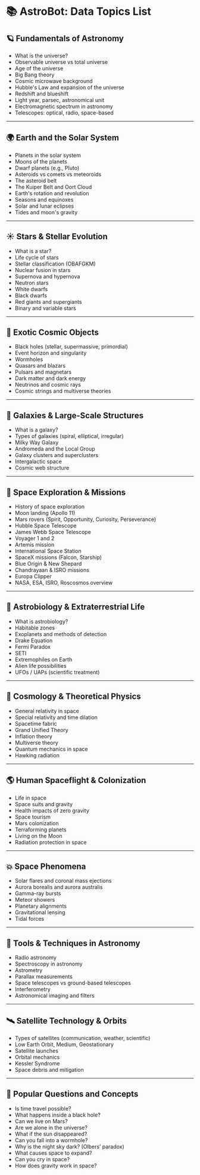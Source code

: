 # 📚 AstroBot: Data Topics List

## 🪐 Fundamentals of Astronomy
- What is the universe?
- Observable universe vs total universe
- Age of the universe
- Big Bang theory
- Cosmic microwave background
- Hubble's Law and expansion of the universe
- Redshift and blueshift
- Light year, parsec, astronomical unit
- Electromagnetic spectrum in astronomy
- Telescopes: optical, radio, space-based

---

## 🌍 Earth and the Solar System
- Planets in the solar system
- Moons of the planets
- Dwarf planets (e.g., Pluto)
- Asteroids vs comets vs meteoroids
- The asteroid belt
- The Kuiper Belt and Oort Cloud
- Earth's rotation and revolution
- Seasons and equinoxes
- Solar and lunar eclipses
- Tides and moon's gravity

---

## ☀️ Stars & Stellar Evolution
- What is a star?
- Life cycle of stars
- Stellar classification (OBAFGKM)
- Nuclear fusion in stars
- Supernova and hypernova
- Neutron stars
- White dwarfs
- Black dwarfs
- Red giants and supergiants
- Binary and variable stars

---

## 🌟 Exotic Cosmic Objects
- Black holes (stellar, supermassive, primordial)
- Event horizon and singularity
- Wormholes
- Quasars and blazars
- Pulsars and magnetars
- Dark matter and dark energy
- Neutrinos and cosmic rays
- Cosmic strings and multiverse theories

---

## 🌌 Galaxies & Large-Scale Structures
- What is a galaxy?
- Types of galaxies (spiral, elliptical, irregular)
- Milky Way Galaxy
- Andromeda and the Local Group
- Galaxy clusters and superclusters
- Intergalactic space
- Cosmic web structure

---

## 🚀 Space Exploration & Missions
- History of space exploration
- Moon landing (Apollo 11)
- Mars rovers (Spirit, Opportunity, Curiosity, Perseverance)
- Hubble Space Telescope
- James Webb Space Telescope
- Voyager 1 and 2
- Artemis mission
- International Space Station
- SpaceX missions (Falcon, Starship)
- Blue Origin & New Shepard
- Chandrayaan & ISRO missions
- Europa Clipper
- NASA, ESA, ISRO, Roscosmos overview

---

## 🧠 Astrobiology & Extraterrestrial Life
- What is astrobiology?
- Habitable zones
- Exoplanets and methods of detection
- Drake Equation
- Fermi Paradox
- SETI
- Extremophiles on Earth
- Alien life possibilities
- UFOs / UAPs (scientific treatment)

---

## 🌠 Cosmology & Theoretical Physics
- General relativity in space
- Special relativity and time dilation
- Spacetime fabric
- Grand Unified Theory
- Inflation theory
- Multiverse theory
- Quantum mechanics in space
- Hawking radiation

---

## 🌎 Human Spaceflight & Colonization
- Life in space
- Space suits and gravity
- Health impacts of zero gravity
- Space tourism
- Mars colonization
- Terraforming planets
- Living on the Moon
- Radiation protection in space

---

## 💥 Space Phenomena
- Solar flares and coronal mass ejections
- Aurora borealis and aurora australis
- Gamma-ray bursts
- Meteor showers
- Planetary alignments
- Gravitational lensing
- Tidal forces

---

## 🔬 Tools & Techniques in Astronomy
- Radio astronomy
- Spectroscopy in astronomy
- Astrometry
- Parallax measurements
- Space telescopes vs ground-based telescopes
- Interferometry
- Astronomical imaging and filters

---

## 🛰 Satellite Technology & Orbits
- Types of satellites (communication, weather, scientific)
- Low Earth Orbit, Medium, Geostationary
- Satellite launches
- Orbital mechanics
- Kessler Syndrome
- Space debris and mitigation

---

## 🔎 Popular Questions and Concepts
- Is time travel possible?
- What happens inside a black hole?
- Can we live on Mars?
- Are we alone in the universe?
- What if the sun disappeared?
- Can you fall into a wormhole?
- Why is the night sky dark? (Olbers’ paradox)
- What causes space to expand?
- Can you cry in space?
- How does gravity work in space?

